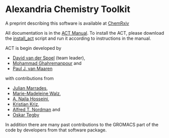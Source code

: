 Alexandria Chemistry Toolkit
============================

A preprint describing this software is available at [ChemRxiv](https://chemrxiv.org/engage/chemrxiv/article-details/67d7e5126dde43c908181f5f)

All documentation is in the [ACT Manual](https://github.com/dspoel/ACT/blob/main/docs/ACT_Manual_latest.pdf).
To install the ACT, please download the [install_act](https://github.com/dspoel/ACT/blob/main/src/act/python/install_act) script and run it according to instructions in the manual.

ACT is begin developed by

+ [David van der Spoel](https://github.com/dspoel) (team leader),
+ [Mohammad Ghahremanpour](https://github.com/mmghahremanpour) and
+ [Paul J. van Maaren](https://github.com/maaren)

with contributions from

+ [Julian Marrades](https://github.com/jCodingStuff),
+ [Marie-Madeleine Walz](https://github.com/MMW1),
+ [A. Najla Hosseini](https://github.com/najla23),
+ [Kristian Kriz](https://github.com/kkriz26),
+ [Alfred T. Nordman](https://github.com/pastaalfredo) and
+ [Oskar Tegby](https://github.com/OskarTegby)

In addition there are many past contributions to the GROMACS part of the code by developers from that software package.


